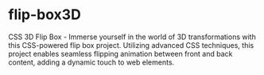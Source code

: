 # flip-box3D
 CSS 3D Flip Box - Immerse yourself in the world of 3D transformations with this CSS-powered flip box project. Utilizing advanced CSS techniques, this project enables seamless flipping animation between front and back content, adding a dynamic touch to web elements.
